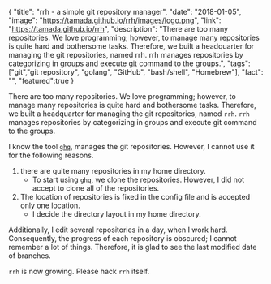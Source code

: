 {
  "title": "rrh - a simple git repository manager",
  "date": "2018-01-05",
  "image": "https://tamada.github.io/rrh/images/logo.png",
  "link": "https://tamada.github.io/rrh",
  "description": "There are too many repositories. We love programming; however, to manage many repositories is quite hard and bothersome tasks. Therefore, we built a headquarter for managing the git repositories, named rrh. rrh manages repositories by categorizing in groups and execute git command to the groups.",
  "tags": ["git","git repository", "golang", "GitHub", "bash/shell", "Homebrew"],
  "fact": "",
  "featured":true
}


There are too many repositories. We love programming; however, to manage many repositories is quite hard and bothersome tasks. Therefore, we built a headquarter for managing the git repositories, named `rrh`. `rrh` manages repositories by categorizing in groups and execute git command to the groups.

I know the tool [`ghq`](https://github.com/motemen/ghq), manages the git repositories. However, I cannot use it for the following reasons.

1. there are quite many repositories in my home directory.
    * To start using `ghq`, we clone the repositories. However, I did not accept to clone all of the repositories.
2. The location of repositories is fixed in the config file and is accepted only one location.
    * I decide the directory layout in my home directory.

Additionally, I edit several repositories in a day, when I work hard. Consequently, the progress of each repository is obscured; I cannot remember a lot of things. Therefore, it is glad to see the last modified date of branches.

`rrh` is now growing. Please hack `rrh` itself.
